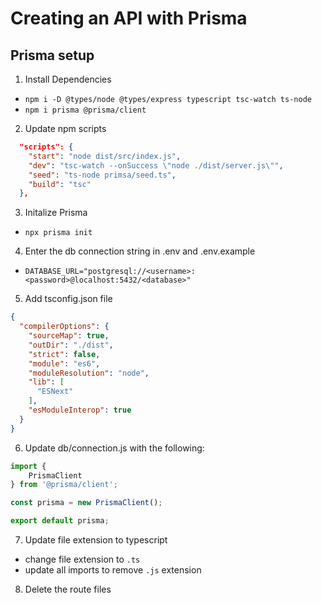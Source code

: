 # Creating an API with Prisma

## Prisma setup

1. Install Dependencies

* `npm i -D @types/node @types/express typescript tsc-watch ts-node`
* `npm i prisma @prisma/client`

2. Update npm scripts

```json
  "scripts": {
    "start": "node dist/src/index.js",
    "dev": "tsc-watch --onSuccess \"node ./dist/server.js\"",
    "seed": "ts-node primsa/seed.ts",
    "build": "tsc"
  },
```

3. Initalize Prisma

* `npx prisma init`

4. Enter the db connection string in .env and .env.example

* `DATABASE_URL="postgresql://<username>:<password>@localhost:5432/<database>"`

5. Add tsconfig.json file

```json
{
  "compilerOptions": {
    "sourceMap": true,
    "outDir": "./dist",
    "strict": false,
    "module": "es6",
    "moduleResolution": "node",
    "lib": [
      "ESNext"
    ],
    "esModuleInterop": true
  }
}

```

6. Update db/connection.js with the following:

```js
import {
    PrismaClient
} from '@prisma/client';

const prisma = new PrismaClient();

export default prisma;
```

7. Update file extension to typescript

- change file extension to `.ts`
- update all imports to remove `.js` extension

8. Delete the route files
